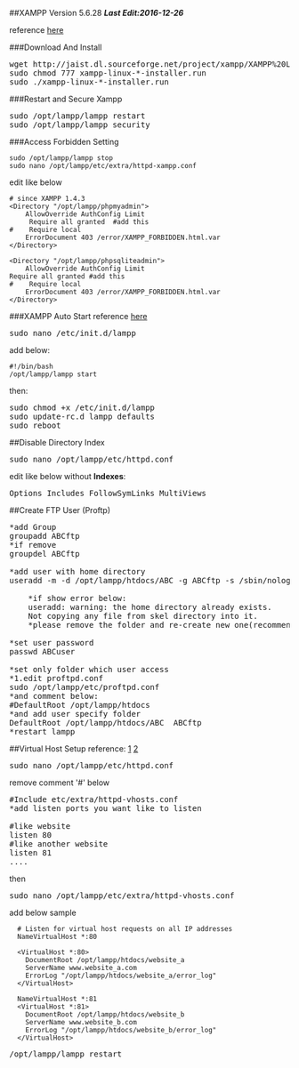 ##XAMPP Version 5.6.28
***Last Edit:2016-12-26***

reference [here](https://www.apachefriends.org/faq_linux.html)

###Download And Install
<pre>
wget http://jaist.dl.sourceforge.net/project/xampp/XAMPP%20Linux/5.6.28/xampp-linux-x64-5.6.28-0-installer.run
sudo chmod 777 xampp-linux-*-installer.run
sudo ./xampp-linux-*-installer.run
</pre>

###Restart and Secure Xampp
<pre>
sudo /opt/lampp/lampp restart
sudo /opt/lampp/lampp security
</pre>

###Access Forbidden Setting
```
sudo /opt/lampp/lampp stop
sudo nano /opt/lampp/etc/extra/httpd-xampp.conf
```
edit like below
```
# since XAMPP 1.4.3
<Directory "/opt/lampp/phpmyadmin">
    AllowOverride AuthConfig Limit
     Require all granted  #add this
#    Require local
    ErrorDocument 403 /error/XAMPP_FORBIDDEN.html.var
</Directory>

<Directory "/opt/lampp/phpsqliteadmin">
    AllowOverride AuthConfig Limit
Require all granted #add this
#    Require local
    ErrorDocument 403 /error/XAMPP_FORBIDDEN.html.var
</Directory>
```

###XAMPP Auto Start
reference [here](http://computernetworkingnotes.com/ubuntu-12-04-tips-and-tricks/how-to-start-xampp-automatically-in-ubuntu.html)

<pre>
sudo nano /etc/init.d/lampp
</pre>

add below:
```
#!/bin/bash
/opt/lampp/lampp start
```
then:
<pre>
sudo chmod +x /etc/init.d/lampp
sudo update-rc.d lampp defaults
sudo reboot
</pre>

##Disable Directory Index
<pre>
sudo nano /opt/lampp/etc/httpd.conf
</pre>
edit like below without **Indexes**:
<pre>
Options Includes FollowSymLinks MultiViews
</pre>

##Create FTP User (Proftp)

<pre>
*add Group
groupadd ABCftp
*if remove
groupdel ABCftp

*add user with home directory
useradd -m -d /opt/lampp/htdocs/ABC -g ABCftp -s /sbin/nologin ABCuser

    *if show error below:
    useradd: warning: the home directory already exists.
    Not copying any file from skel directory into it.
    *please remove the folder and re-create new one(recommend)

*set user password
passwd ABCuser

*set only folder which user access
*1.edit proftpd.conf
sudo /opt/lampp/etc/proftpd.conf
*and comment below:
#DefaultRoot /opt/lampp/htdocs
*and add user specify folder
DefaultRoot /opt/lampp/htdocs/ABC  ABCftp
*restart lampp
</pre>

##Virtual Host Setup
reference:
[1](http://serverfault.com/questions/246445/how-do-i-create-virtual-hosts-for-different-ports-on-apache/246474)
[2](http://www.9streets.cn/art-php-535.html)

<pre>
sudo nano /opt/lampp/etc/httpd.conf
</pre>
remove comment '#' below
<pre>
#Include etc/extra/httpd-vhosts.conf
*add listen ports you want like to listen

#like website
listen 80
#like another website
listen 81
....
</pre>
then
<pre>
sudo nano /opt/lampp/etc/extra/httpd-vhosts.conf
</pre>
add below sample
```  
  # Listen for virtual host requests on all IP addresses
  NameVirtualHost *:80

  <VirtualHost *:80>
    DocumentRoot /opt/lampp/htdocs/website_a
    ServerName www.website_a.com
    ErrorLog "/opt/lampp/htdocs/website_a/error_log"
  </VirtualHost>

  NameVirtualHost *:81
  <VirtualHost *:81>
    DocumentRoot /opt/lampp/htdocs/website_b
    ServerName www.website_b.com
    ErrorLog "/opt/lampp/htdocs/website_b/error_log"
  </VirtualHost>
```
<pre>
/opt/lampp/lampp restart
</pre>
